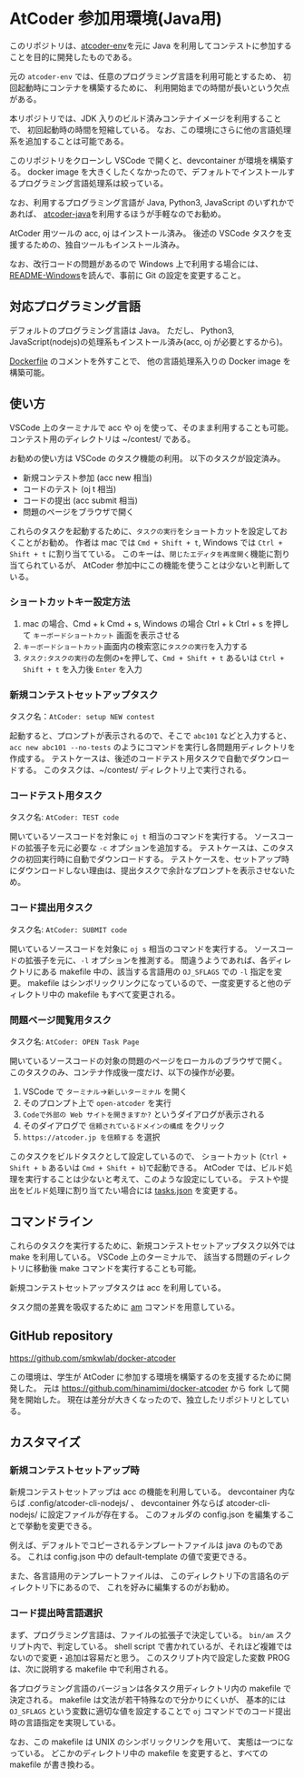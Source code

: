 # AtCoder 参加用環境(Java用)

このリポジトリは、[atcoder-env](https://github.com/smkwlab/atcoder-env/)を元に Java 
を利用してコンテストに参加することを目的に開発したものである。

元の `atcoder-env` では、任意のプログラミング言語を利用可能とするため、
初回起動時にコンテナを構築するために、
利用開始までの時間が長いという欠点がある。

本リポジトリでは、JDK 入りのビルド済みコンテナイメージを利用することで、
初回起動時の時間を短縮している。
なお、この環境にさらに他の言語処理系を追加することは可能である。

このリポジトリをクローンし VSCode で開くと、devcontainer が環境を構築する。
docker image を大きくしたくなかったので、デフォルトでインストールするプログラミング言語処理系は絞っている。

なお、利用するプログラミング言語が Java, Python3, JavaScript のいずれかであれば、
[atcoder-java](https://github.com/smkwlab/atcoder-java)を利用するほうが手軽なのでお勧め。

AtCoder 用ツールの acc, oj はインストール済み。
後述の VSCode タスクを支援するための、独自ツールもインストール済み。

なお、改行コードの問題があるので Windows 上で利用する場合には、
[README-Windows](README-Windows.md)を読んで、事前に Git の設定を変更すること。

## 対応プログラミング言語

デフォルトのプログラミング言語は Java。
ただし、 Python3, JavaScript(nodejs)の処理系もインストール済み(acc, oj が必要とするから)。

[Dockerfile](.devcontainer/Dockerfile) のコメントを外すことで、
他の言語処理系入りの Docker image を構築可能。

## 使い方

VSCode 上のターミナルで acc や oj を使って、そのまま利用することも可能。コンテスト用のディレクトリは ~/contest/ である。

お勧めの使い方は VSCode のタスク機能の利用。
以下のタスクが設定済み。

- 新規コンテスト参加 (acc new 相当)
- コードのテスト (oj t 相当)
- コードの提出 (acc submit 相当)
- 問題のページをブラウザで開く

これらのタスクを起動するために、`タスクの実行`をショートカットを設定しておくことがお勧め。
作者は mac では `Cmd + Shift + t`, Windows では `Ctrl + Shift + t` に割り当てている。
このキーは、`閉じたエディタを再度開く`機能に割り当てられているが、
AtCoder 参加中にこの機能を使うことは少ないと判断している。

### ショートカットキー設定方法

1. mac の場合、Cmd + k Cmd + s, Windows の場合 Ctrl + k Ctrl + s を押して `キーボードショートカット` 画面を表示させる
2. `キーボードショートカット`画面内の検索窓に`タスクの実行`を入力する
3. `タスク:タスクの実行`の左側の`+`を押して、`Cmd + Shift + t` あるいは `Ctrl + Shift + t` を入力後 `Enter` を入力

### 新規コンテストセットアップタスク

タスク名：`AtCoder: setup NEW contest` 

起動すると、プロンプトが表示されるので、そこで `abc101` などと入力すると、`acc new abc101 --no-tests` のようにコマンドを実行し各問題用ディレクトリを作成する。
テストケースは、後述のコードテスト用タスクで自動でダウンロードする。
このタスクは、~/contest/ ディレクトリ上で実行される。

### コードテスト用タスク

タスク名: `AtCoder: TEST code`

開いているソースコードを対象に `oj t` 相当のコマンドを実行する。
ソースコードの拡張子を元に必要な `-c` オプションを追加する。
テストケースは、このタスクの初回実行時に自動でダウンロードする。
テストケースを、セットアップ時にダウンロードしない理由は、提出タスクで余計なプロンプトを表示させないため。

### コード提出用タスク

タスク名: `AtCoder: SUBMIT code`

開いているソースコードを対象に `oj s` 相当のコマンドを実行する。
ソースコードの拡張子を元に、`-l` オプションを推測する。
間違うようであれば、各ディレクトリにある makefile 中の、該当する言語用の `OJ_SFLAGS` での `-l` 指定を変更。
makefile はシンボリックリンクになっているので、一度変更すると他のディレクトリ中の makefile もすべて変更される。


### 問題ページ閲覧用タスク

タスク名: `AtCoder: OPEN Task Page`

開いているソースコードの対象の問題のページをローカルのブラウザで開く。
このタスクのみ、コンテナ作成後一度だけ、以下の操作が必要。

1. VSCode で `ターミナル`→`新しいターミナル` を開く
2. そのプロンプト上で `open-atcoder` を実行
3. `Codeで外部の Web サイトを開きますか?` というダイアログが表示される
4. そのダイアログで `信頼されているドメインの構成` をクリック
5. `https://atcoder.jp を信頼する` を選択

このタスクをビルドタスクとして設定しているので、
ショートカット (`Ctrl + Shift + b` あるいは `Cmd + Shift + b`)で起動できる。
AtCoder では、ビルド処理を実行することは少ないと考えて、このような設定にしている。
テストや提出をビルド処理に割り当てたい場合には [tasks.json](.vscode/tasks.json) を変更する。

## コマンドライン

これらのタスクを実行するために、新規コンテストセットアップタスク以外では make を利用している。
VSCode 上のターミナルで、
該当する問題のディレクトリに移動後 make コマンドを実行することも可能。

新規コンテストセットアップタスクは acc を利用している。

タスク間の差異を吸収するために [am](bin/am) コマンドを用意している。

## GitHub repository
https://github.com/smkwlab/docker-atcoder

この環境は、学生が AtCoder に参加する環境を構築するのを支援するために開発した。
元は https://github.com/hinamimi/docker-atcoder から fork して開発を開始した。
現在は差分が大きくなったので、独立したリポジトリとしている。

## カスタマイズ

### 新規コンテストセットアップ時

新規コンテストセットアップは acc の機能を利用している。
devcontainer 内ならば .config/atcoder-cli-nodejs/ 、
devcontainer 外ならば atcoder-cli-nodejs/
に設定ファイルが存在する。
このフォルダの config.json を編集することで挙動を変更できる。

例えば、デフォルトでコピーされるテンプレートファイルは java のものである。
これは config.json 中の default-template の値で変更できる。

また、各言語用のテンプレートファイルは、
このディレクトリ下の言語名のディレクトリ下にあるので、
これを好みに編集するのがお勧め。

### コード提出時言語選択

まず、プログラミング言語は、ファイルの拡張子で決定している。
`bin/am` スクリプト内で、判定している。
shell script で書かれているが、それほど複雑ではないので変更・追加は容易だと思う。
このスクリプト内で設定した変数 PROG は、次に説明する makefile 中で利用される。

各プログラミング言語のバージョンは各タスク用ディレクトリ内の makefile で決定される。
makefile は文法が若干特殊なので分かりにくいが、
基本的には `OJ_SFLAGS` という変数に適切な値を設定することで
`oj` コマンドでのコード提出時の言語指定を実現している。

なお、この makefile は UNIX のシンボリックリンクを用いて、
実態は一つになっている。
どこかのディレクトリ中の makefile を変更すると、すべての makefile が書き換わる。
